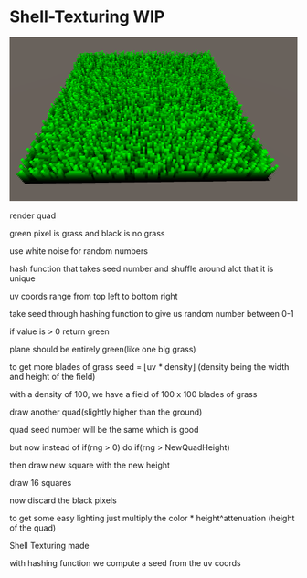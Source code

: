# Shell-Texturing WIP

![Grass](image.png)
 
render quad

green pixel is grass and black is no grass

use white noise for random numbers

hash function that takes seed number and shuffle around alot that it is unique

uv coords range from top left to bottom right

take seed through hashing function to give us random number between 0-1

if value is > 0 return green

plane should be entirely green(like one big grass)

to get more blades of grass  seed = ⌊uv * density⌋  (density being the width and height of the field)

with a density of 100, we have a field of 100 x 100 blades of grass

draw another quad(slightly higher than the ground)

quad seed number will be the same which is good

but now instead of if(rng > 0) do if(rng > NewQuadHeight)

then draw new square with the new height

draw 16 squares

now discard the black pixels

to get some easy lighting just multiply the color * height^attenuation  (height of the quad)

Shell Texturing made


with hashing function we compute a seed from the uv coords